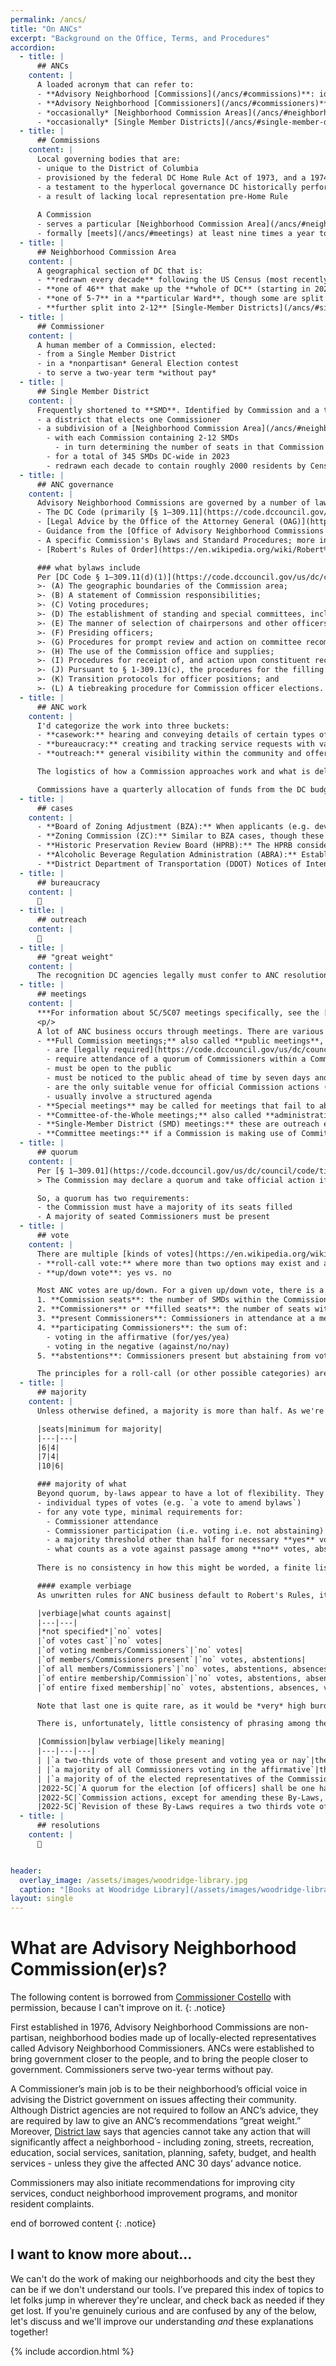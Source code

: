 ```yaml
---
permalink: /ancs/
title: "On ANCs"
excerpt: "Background on the Office, Terms, and Procedures"
accordion: 
  - title: |
      ## ANCs
    content: |
      A loaded acronym that can refer to:
      - **Advisory Neighborhood [Commissions](/ancs/#commissions)**: identified by DC Ward and a letter (e.g. **5C**) these are (very) local governing bodies
      - **Advisory Neighborhood [Commissioners](/ancs/#commissioners)**: an elected member of a Commission
      - *occasionally* [Neighborhood Commission Areas](/ancs/#neighborhood-commission-area), a Commission's geographic jurisidiction
      - *occasionally* [Single Member Districts](/ancs/#single-member-district), political subdivisions of a Neighborhood Commission Area and a single Commissioner's constituency
  - title: |
      ## Commissions
    content: |
      Local governing bodies that are:
      - unique to the District of Columbia
      - provisioned by the federal DC Home Rule Act of 1973, and a 1974 ballot referendum of DC residents
      - a testament to the hyperlocal governance DC historically performed through Civic Groups
      - a result of lacking local representation pre-Home Rule
      
      A Commission
      - serves a particular [Neighborhood Commission Area](/ancs/#neighborhood-commission-area)
      - formally [meets](/ancs/#meetings) at least nine times a year to publicly discuss issues and pass resolutions
  - title: |
      ## Neighborhood Commission Area
    content: |
      A geographical section of DC that is:
      - **redrawn every decade** following the US Census (most recently in 2022, taking effect in 2023)
      - **one of 46** that make up the **whole of DC** (starting in 2023 and until the next redistricting)
      - **one of 5-7** in a **particular Ward**, though some are split between Wards (e.g. 3/4G and 6/8F)
      - **further split into 2-12** [Single-Member Districts](/ancs/#single-member-district)
  - title: |
      ## Commissioner
    content: |
      A human member of a Commission, elected:
      - from a Single Member District
      - in a *nonpartisan* General Election contest
      - to serve a two-year term *without pay*
  - title: |
      ## Single Member District
    content: |
      Frequently shortened to **SMD**. Identified by Commission and a two-digit number (e.g. **5C07**), an SMD is:
      - a district that elects one Commissioner
      - a subdivision of a [Neighborhood Commission Area](/ancs/#neighborhood-commission-area)
        - with each Commission containing 2-12 SMDs
          - in turn determining the number of seats in that Commission
        - for a total of 345 SMDs DC-wide in 2023
        - redrawn each decade to contain roughly 2000 residents by Census numbers
  - title: |
      ## ANC governance
    content: |
      Advisory Neighborhood Commissions are governed by a number of laws, rulings, and texts, including
      - The DC Code (primarily [§ 1–309.11](https://code.dccouncil.gov/us/dc/council/code/sections/1-309.11))
      - [Legal Advice by the Office of the Attorney General (OAG)](https://oag.dc.gov/about-oag/laws-and-legal-opinions/legal-advice-ancs)
      - Guidance from the [Office of Advisory Neighborhood Commissions (OANC)](https://anc.dc.gov/)
      - A specific Commission's Bylaws and Standard Procedures; more info below
      - [Robert's Rules of Order](https://en.wikipedia.org/wiki/Robert%27s_Rules_of_Order), general parliamentary rules that guide interpretation and fill in any missing procedures from the above

      ### what bylaws include
      Per [DC Code § 1–309.11(d)(1)](https://code.dccouncil.gov/us/dc/council/code/sections/1-309.11#(d)(1)):
      >- (A) The geographic boundaries of the Commission area;
      >- (B) A statement of Commission responsibilities;
      >- (C) Voting procedures;
      >- (D) The establishment of standing and special committees, including provisions for giving public notice of all committee meetings;
      >- (E) The manner of selection of chairpersons and other officers;
      >- (F) Presiding officers;
      >- (G) Procedures for prompt review and action on committee recommendations;
      >- (H) The use of the Commission office and supplies;
      >- (I) Procedures for receipt of, and action upon constituent recommendations at both the single-member district and Commission levels;
      >- (J) Pursuant to § 1-309.13(c), the procedures for the filling of a vacancy in the office of treasurer; and
      >- (K) Transition protocols for officer positions; and
      >- (L) A tiebreaking procedure for Commission officer elections.
  - title: |
      ## ANC work
    content: |
      I'd categorize the work into three buckets:
      - **casework:** hearing and conveying details of certain types of projects (examples listed below) within the Commission boundaries and taking the lead on shaping outcomes based on community concerns
      - **bureaucracy:** creating and tracking service requests with various DC (and federal) agencies to secure desired improvements and outcomes for the community
      - **outreach:** general visibility within the community and offering knowledge and support to working groups, community organizations, or the Council

      The logistics of how a Commission approaches work and what is delegated to individual Commissioners depends on the by-laws and formal resolutions of a Commission, as well as the capacity of individual Commissioners. **Official actions** of a Commission must occur in **publicly announced and accessible meetings with a quorum** present, by formal votes on motions. Informational and preparatory matters can be handled in less formal ways as authorized.

      Commissions have a quarterly allocation of funds from the DC budget based on population represented (~$19k annually for a 7-member Commission in 2023, with savings carried forward indefinitely) to spend on basic functions or outreach projects.
  - title: |
      ## cases
    content: |
      - **Board of Zoning Adjustment (BZA):** When applicants (e.g. developers of a building) are seeking minor zoning relief such as higher lot coverage or fewer parking spaces than generally required of a particular zone, they go before the BZA, which will [expect ANCs to marshall community input/feedback](https://handbook.dcoz.dc.gov/anc-resources/anc-participation-in-zoning/) on the project and ideally pass a formal Resolution of Support or Opposition.
      - **Zoning Commission (ZC):** Similar to BZA cases, though these concern larger variances such as changes to [the Zoning Map](https://maps.dcoz.dc.gov/), or Planned Unit Developments (PUDs) where significant variance is granted in exchange for a Community Benefits Agreement (CBA).
      - **Historic Preservation Review Board (HPRB):** The HPRB considers cases of newly protected landmarks or districts, modification of the original L'Enfant street plan, or the adjudication of construction on a protected building for design/material compatibility.
      - **Alcoholic Beverage Regulation Administration (ABRA):** Establishments that serve, sell, or produce alcohol apply for various kinds of licenses that can have any number of limitations or [provisions](https://abra.dc.gov/page/settlement-agreements). ANCs are one of several types of party with standing that can seek to influence the conditions on a business through the license application/renewal process.
      - **District Department of Transportation (DDOT) Notices of Intent (NOIs):** These are [near-final plans](https://ddotwiki.atlassian.net/wiki/spaces/NI/overview?homepageId=2068840522) for the installation/modification of transportation infrastructure. This can include small projects like the installation of a speedhump, or larger ones like significantly reapportioning road space to accomodate protected bike lanes. ANCs are given a chance to comment, and their comments (or formal resolutions of opposition) can significantly delay work.
  - title: |
      ## bureaucracy
    content: |
      🚧
  - title: |
      ## outreach
    content: |
      🚧
  - title: |
      ## "great weight"
    content: |
      The recognition DC agencies legally must confer to ANC resolutions. Commissions formally vote on resolutions of support or opposition to cases before various DC agencies and decision-making bodies. In the absence of a resolution, somebody with business before one of those entities would need to establish work was done to brief the relevant Commission and gain its support. Commissions may also vote for resolutions regarding pending or desired legislative/executive action, which can inform Councilmembers and the Mayor of the will of their constituents. Agencies are supposed to seriously consider concerns raised, though a [DC Auditor investigation](https://dcauditor.org/report/are-ancs-given-great-weight/) found inconsistent results across various agencies.
  - title: |
      ## meetings
    content: |
      ***For information about 5C/5C07 meetings specifically, see the [calendar page](/calendar/).***
      <p/>
      A lot of ANC business occurs through meetings. There are various kinds of "ANC meetings" to be aware of, including:
      - **Full Commission meetings;** also called **public meetings**, **regular meetings**, or just **ANC meetings**. These meetings:
        - are [legally required](https://code.dccouncil.gov/us/dc/council/code/sections/1-309.11#(b)(1)) to occur at least nine times a year
        - require attendance of a quorum of Commissioners within a Commission
        - must be open to the public
        - must be noticed to the public ahead of time by seven days and [multiple approved methods](https://code.dccouncil.gov/us/dc/council/code/sections/1-309.11#(c))
        - are the only suitable venue for official Commission actions (e.g. voting on resolutions/letters); any challenge to the above requirements is a challenge to the legitimacy of actions taken
        - usually involve a structured agenda
      - **Special meetings** may be called for meetings that fail to abide by public noticing requirements and/or a regular schedule above, provided any official actions taken in the meeting are narrowly targeted towards matters of urgency, for which waiting for the next regular meeting would cause undue burden.
      - **Committee-of-the-Whole meetings;** also called **administrative**, **executive**, or **planning** meetings. Any meeting on ANC matters involving a quorum of Commissioners from a single Commission must be public. These hold many similar requirements to the above, but they are unlikely to be structured and *cannot* involve official actions.
      - **Single-Member District (SMD) meetings:** these are outreach events for a single Commissioner to engage with the constituency of their district. These are more common in some parts of DC than others, and do not have any legal requirements or weight. They may be structured as a meeting, or less structured (more like **office hours** than a meeting). They may also be integrated with an activity such as a community cleanup event. Commissioners are free to be creative about this type of outreach, or forego it entirely.
      - **Committee meetings:** if a Commission is making use of Committees for focused outreach or fact-finding, there will likely be meetings for these as well. The structure and what legal provisions will vary based on how the Committees and their meetings are set up, though they are generally subject to public meeting requirements.    
  - title: |
      ## quorum
    content: |
      Per [§ 1–309.01](https://code.dccouncil.gov/us/dc/council/code/titles/1/chapters/3/subchapters/V)(b)(1):
      > The Commission may declare a quorum and take official action if a majority of single-member district Commissioners of the Commission is present, provided that a majority of the single-member districts have Commissioners on the Commission pursuant to § 1-309.06.

      So, a quorum has two requirements:
      - the Commission must have a majority of its seats filled
      - A majority of seated Commissioners must be present
  - title: |
      ## vote
    content: |
      There are multiple [kinds of votes](https://en.wikipedia.org/wiki/Voting_methods_in_deliberative_assemblies), including:
      - **roll-call vote:** where more than two options may exist and a vote has a selection
      - **up/down vote**: yes vs. no

      Most ANC votes are up/down. For a given up/down vote, there is a number associated with each of these categories:
      1. **Commission seats**: the number of SMDs within the Commission
      2. **Commissioners** or **filled seats**: the number of seats with a sworn in Commissioner (i.e. not vacant)
      3. **present Commissioners**: Commissioners in attendance at a meeting, less than or equal to the number of filled seats
      4. **participating Commissioners**: the sum of:
        - voting in the affirmative (for/yes/yea)
        - voting in the negative (against/no/nay)
      5. **abstentions**: Commissioners present but abstaining from vote/not voting (could be zero)

      The principles for a roll-call (or other possible categories) are similar (*4* would be split into however many unique vote categories for roll call, for instance), and bylaws can possibly restrict present Commissioners from abstaining for certain categories of vote. Unless specifics are noted, presume abstaining is an option.
  - title: |
      ## majority
    content: |
      Unless otherwise defined, a majority is more than half. As we're discussing whole seats (whether vacant, filled, present), this would be half plus one if there are an even number of seats in consideration, or half plus .5 if there are an odd number. If the fraction defined for a particular scenario is something other than a half (e.g. 2/3rds), then the requirement would round up to the nearest whole number.

      |seats|minimum for majority|
      |---|---|
      |6|4|
      |7|4|
      |10|6|

      ### majority of what
      Beyond quorum, by-laws appear to have a lot of flexibility. They can define:
      - individual types of votes (e.g. `a vote to amend bylaws`)
      - for any vote type, minimal requirements for:
        - Commissioner attendance
        - Commissioner participation (i.e. voting i.e. not abstaining)
        - a majority threshold other than half for necessary **yes** votes
        - what counts as a vote against passage among **no** votes, abstentions, absences, and vacancies (what the **yes** vote count needs to be divided by to minimally meet the passage threshold)
        
      There is no consistency in how this might be worded, a finite list of vote types, or high likelihood the information would be organized in one place within the bylaws.

      #### example verbiage
      As unwritten rules for ANC business default to Robert's Rules, it seems like some of these are the least ambiguous preferred terms:

      |verbiage|what counts against|
      |---|---|
      |*not specified*|`no` votes|
      |`of votes cast`|`no` votes|
      |`of voting members/Commissioners`|`no` votes|
      |`of members/Commissioners present`|`no` votes, abstentions|
      |`of all members/Commissioners`|`no` votes, abstentions, absences|
      |`of entire membership/Commission`|`no` votes, abstentions, absences|
      |`of entire fixed membership|`no` votes, abstentions, absences, vacancies|

      Note that last one is quite rare, as it would be *very* high burden.

      There is, unfortunately, little consistency of phrasing among the existing ANC bylaws. Some of the many ways they might be phrased here:

      |Commission|bylaw verbiage|likely meaning|
      |---|---|---|
      | |`a two-thirds vote of those present and voting yea or nay`|the vote passes if *yes votes*/*Commissioners present and not abstaining* is greater than 2/3rds of Commissioners present and not abstaining.|
      | |`a majority of all Commissioners voting in the affirmative`|the vote passes if *yes votes*/*Commissioners seated regardless of absence or abstention* is greater than 2/3rds  of Commissioners seated regardless of absence or abstention.|
      | |`a majority of of the elected representatives of the Commission are present and voting`|a vote cannot be held unless greater than a half of seated Commissioners are present and not abstaining|
      |2022-5C|`A quorum for the election [of officers] shall be one half of the Commission  membership, plus one`|the usual quorum rules, even though if taken literally for an odd-sized Commission, it would be one extra|
      |2022-5C|`Commission actions, except for amending these By-Laws, shall be approved by a simple majority of those Commission members present and voting.`|the default threshold for voting is that, among "yea" and "nay" votes, the majority are "yea"|
      |2022-5C|`Revision of these By-Laws requires a two thirds vote of the entire Commission`|"entire Commission" might refer to all seats or filled seats here|
  - title: |
      ## resolutions
    content: |
      🚧 


header:
  overlay_image: /assets/images/woodridge-library.jpg
  caption: "[Books at Woodridge Library](/assets/images/woodridge-library.jpg)"
layout: single
---
```


# What are Advisory Neighborhood Commission(er)s?
The following content is borrowed from [Commissioner Costello](https://anc5b05.com/faqs) with permission, because I can't improve on it.
{: .notice}

First established in 1976, Advisory Neighborhood Commissions are non-partisan, neighborhood bodies made up of locally-elected representatives called Advisory Neighborhood Commissioners. ANCs were established to bring government closer to the people, and to bring the people closer to government. Commissioners serve two-year terms without pay. 

A Commissioner’s main job is to be their neighborhood’s official voice in advising the District government on issues affecting their community. Although District agencies are not required to follow an ANC’s advice, they are required by law to give an ANC’s recommendations “great weight.” Moreover, [District law](https://code.dccouncil.us/us/dc/council/code/sections/1-309.10.html) says that agencies cannot take any action that will significantly affect a neighborhood - including zoning, streets, recreation, education, social services, sanitation, planning, safety, budget, and health services - unless they give the affected ANC 30 days’ advance notice.  

Commissioners may also initiate recommendations for improving city services, conduct neighborhood improvement programs, and monitor resident complaints.  

end of borrowed content
{: .notice}

## I want to know more about...
We can't do the work of making our neighborhoods and city the best they can be if we don't understand our tools. I've prepared this index of topics to let folks jump in wherever they're unclear, and check back as needed if they get lost. If you're genuinely curious and are confused by any of the below, let's discuss and we'll improve our understanding *and* these explanations together!

{% include accordion.html %}